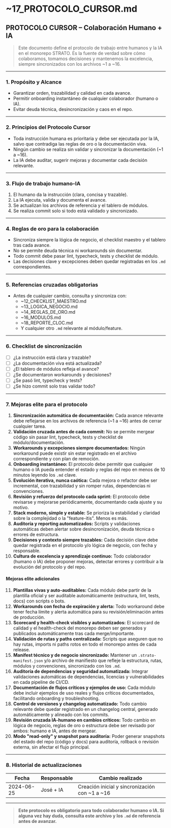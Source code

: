 # ~17_PROTOCOLO_CURSOR.md

## PROTOCOLO CURSOR – Colaboración Humano + IA

> Este documento define el protocolo de trabajo entre humanos y la IA en el monorepo STRATO. Es la fuente de verdad sobre cómo colaboramos, tomamos decisiones y mantenemos la excelencia, siempre sincronizados con los archivos ~1 a ~16.

---

### 1. Propósito y Alcance
- Garantizar orden, trazabilidad y calidad en cada avance.
- Permitir onboarding instantáneo de cualquier colaborador (humano o IA).
- Evitar deuda técnica, desincronización y caos en el repo.

---

### 2. Principios del Protocolo Cursor
- Toda instrucción humana es prioritaria y debe ser ejecutada por la IA, salvo que contradiga las reglas de oro o la documentación viva.
- Ningún cambio se realiza sin validar y sincronizar la documentación (~1 a ~16).
- La IA debe auditar, sugerir mejoras y documentar cada decisión relevante.

---

### 3. Flujo de trabajo humano-IA
1. El humano da la instrucción (clara, concisa y trazable).
2. La IA ejecuta, valida y documenta el avance.
3. Se actualizan los archivos de referencia y el tablero de módulos.
4. Se realiza commit solo si todo está validado y sincronizado.

---

### 4. Reglas de oro para la colaboración
- Sincroniza siempre la lógica de negocio, el checklist maestro y el tablero tras cada avance.
- No se permite deuda técnica ni workarounds sin documentar.
- Todo commit debe pasar lint, typecheck, tests y checklist de módulo.
- Las decisiones clave y excepciones deben quedar registradas en los `.md` correspondientes.

---

### 5. Referencias cruzadas obligatorias
- Antes de cualquier cambio, consulta y sincroniza con:
  - ~12_CHECKLIST_MAESTRO.md
  - ~13_LOGICA_NEGOCIO.md
  - ~14_REGLAS_DE_ORO.md
  - ~16_MODULOS.md
  - ~18_REPORTE_CLOC.md
  - Y cualquier otro `.md` relevante al módulo/feature.

---

### 6. Checklist de sincronización
- [ ] ¿La instrucción está clara y trazable?
- [ ] ¿La documentación viva está actualizada?
- [ ] ¿El tablero de módulos refleja el avance?
- [ ] ¿Se documentaron workarounds y decisiones?
- [ ] ¿Se pasó lint, typecheck y tests?
- [ ] ¿Se hizo commit solo tras validar todo?

---

### 7. Mejoras elite para el protocolo
1. **Sincronización automática de documentación:** Cada avance relevante debe reflejarse en los archivos de referencia (~1 a ~16) antes de cerrar cualquier tarea.
2. **Validación cruzada antes de cada commit:** No se permite mergear código sin pasar lint, typecheck, tests y checklist de módulo/documentación.
3. **Workarounds y excepciones siempre documentados:** Ningún workaround puede existir sin estar registrado en el archivo correspondiente y con plan de remoción.
4. **Onboarding instantáneo:** El protocolo debe permitir que cualquier humano o IA pueda entender el estado y reglas del repo en menos de 10 minutos leyendo los `.md` clave.
5. **Evolución iterativa, nunca caótica:** Cada mejora o refactor debe ser incremental, con trazabilidad y sin romper rutas, dependencias ni convenciones.
6. **Revisión y refuerzo del protocolo cada sprint:** El protocolo debe revisarse y mejorarse periódicamente, documentando cada ajuste y su motivo.
7. **Stack moderno, simple y estable:** Se prioriza la estabilidad y claridad sobre la complejidad o la "feature-itis". Menos es más.
8. **Auditoría y reporting automatizados:** Scripts y validaciones automáticas deben alertar sobre desincronización, deuda técnica o errores de estructura.
9. **Decisiones y contexto siempre trazables:** Cada decisión clave debe quedar registrada en el protocolo y/o lógica de negocio, con fecha y responsable.
10. **Cultura de excelencia y aprendizaje continuo:** Todo colaborador (humano o IA) debe proponer mejoras, detectar errores y contribuir a la evolución del protocolo y del repo.

#### Mejoras elite adicionales
11. **Plantillas vivas y auto-auditables:** Cada módulo debe partir de la plantilla oficial y ser auditable automáticamente (estructura, lint, tests, docs) con scripts o bots.
12. **Workarounds con fecha de expiración y alerta:** Todo workaround debe tener fecha límite y alerta automática para su revisión/eliminación antes de producción.
13. **Scorecard y health-check visibles y automatizados:** El scorecard de calidad y el health-check del monorepo deben ser generados y publicados automáticamente tras cada merge/importante.
14. **Validación de rutas y paths centralizada:** Scripts que aseguren que no hay rutas, imports ni paths rotos en todo el monorepo antes de cada release.
15. **Manifest técnico y de negocio sincronizado:** Mantener un `.strato-manifest.json` y/o archivo de manifiesto que refleje la estructura, rutas, módulos y convenciones, sincronizado con los `.md`.
16. **Auditoría de dependencias y seguridad automatizada:** Integrar validaciones automáticas de dependencias, licencias y vulnerabilidades en cada pipeline de CI/CD.
17. **Documentación de flujos críticos y ejemplos de uso:** Cada módulo debe incluir ejemplos de uso reales y flujos críticos documentados, facilitando onboarding y troubleshooting.
18. **Control de versiones y changelog automatizado:** Todo cambio relevante debe quedar registrado en un changelog central, generado automáticamente y alineado con los commits.
19. **Revisión cruzada IA-humano en cambios críticos:** Todo cambio en lógica de negocio, reglas de oro o estructura debe ser revisado por ambos: humano e IA, antes de mergear.
20. **Modo "read-only" y snapshot para auditoría:** Poder generar snapshots del estado del repo (código y docs) para auditoría, rollback o revisión externa, sin afectar el flujo principal.

---

### 8. Historial de actualizaciones
| Fecha       | Responsable | Cambio realizado                |
|-------------|-------------|---------------------------------|
| 2024-06-25  | José + IA   | Creación inicial y sincronización con ~1 a ~16 |

---

> **Este protocolo es obligatorio para todo colaborador humano o IA. Si alguna vez hay duda, consulta este archivo y los `.md` de referencia antes de avanzar.** 